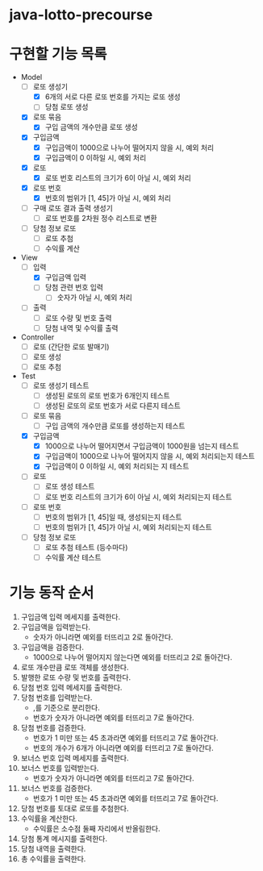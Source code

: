# java-lotto-precourse

# 구현할 기능 목록
- Model
    - [ ] 로또 생성기
        - [x] 6개의 서로 다른 로또 번호를 가지는 로또 생성
        - [ ] 당첨 로또 생성
    - [x] 로또 묶음
        - [x] 구입 금액의 개수만큼 로또 생성
    - [x] 구입금액
        - [x] 구입금액이 1000으로 나누어 떨어지지 않을 시, 예외 처리
        - [x] 구입금액이 0 이하일 시, 예외 처리
    - [x] 로또
        - [x] 로또 번호 리스트의 크기가 6이 아닐 시, 예외 처리
    - [x] 로또 번호
        - [x] 번호의 범위가 [1,  45]가 아닐 시, 예외 처리
    - [ ] 구매 로또 결과 출력 생성기
        - [ ] 로또 번호를 2차원 정수 리스트로 변환
    - [ ] 당첨 정보 로또
        - [ ] 로또 추첨
        - [ ] 수익률 계산
- View
    - [ ] 입력
        - [x] 구입금액 입력
        - [ ] 당첨 관련 번호 입력
            - [ ] 숫자가 아닐 시, 예외 처리
    - [ ] 출력
        - [ ] 로또 수량 및 번호 출력
        - [ ] 당첨 내역 및 수익률 출력
- Controller
    - [ ] 로또 (간단한 로또 발매기)
    - [ ] 로또 생성
    - [ ] 로또 추첨
- Test
    - [ ] 로또 생성기 테스트
        - [ ] 생성된 로또의 로또 번호가 6개인지 테스트
        - [ ] 생성된 로또의 로또 번호가 서로 다른지 테스트
    - [ ] 로또 묶음
        - [ ] 구입 금액의 개수만큼 로또를 생성하는지 테스트
    - [x] 구입금액
        - [x] 1000으로 나누어 떨어지면서 구입금액이 1000원을 넘는지 테스트
        - [x] 구입금액이 1000으로 나누어 떨어지지 않을 시, 예외 처리되는지 테스트
        - [x] 구입금액이 0 이하일 시, 예외 처리되는 지 테스트
    - [ ] 로또
        - [ ] 로또 생성 테스트
        - [ ] 로또 번호 리스트의 크기가 6이 아닐 시, 예외 처리되는지 테스트
    - [ ] 로또 번호
        - [ ] 번호의 범위가 [1, 45]일 때, 생성되는지 테스트
        - [ ] 번호의 범위가 [1,  45]가 아닐 시, 예외 처리되는지 테스트
    - [ ] 당첨 정보 로또
        - [ ] 로또 추첨 테스트 (등수마다)
        - [ ] 수익률 계산 테스트

# 기능 동작 순서
1. 구입금액 입력 메세지를 출력한다.
2. 구입금액을 입력받는다.
    - 숫자가 아니라면 예외를 터뜨리고 2로 돌아간다.
3. 구입금액을 검증한다.
    - 1000으로 나누어 떨어지지 않는다면 예외를 터뜨리고 2로 돌아간다.
4. 로또 개수만큼 로또 객체를 생성한다.
5. 발행한 로또 수량 및 번호를 출력한다.
6. 당첨 번호 입력 메세지를 출력한다.
7. 당첨 번호를 입력받는다.
    - ,를 기준으로 분리한다.
    - 번호가 숫자가 아니라면 예외를 터뜨리고 7로 돌아간다.
8. 당첨 번호를 검증한다.
    - 번호가 1 미만 또는 45 초과라면 예외를 터뜨리고 7로 돌아간다.
    - 번호의 개수가 6개가 아니라면 예외를 터뜨리고 7로 돌아간다.
9. 보너스 번호 입력 메세지를 출력한다.
10. 보너스 번호를 입력받는다.
    - 번호가 숫자가 아니라면 예외를 터뜨리고 7로 돌아간다.
11. 보너스 번호를 검증한다.
    - 번호가 1 미만 또는 45 초과라면 예외를 터뜨리고 7로 돌아간다.
12. 당첨 번호를 토대로 로또를 추첨한다.
13. 수익률을 계산한다.
    - 수익률은 소수점 둘째 자리에서 반올림한다.
14. 당첨 통계 메시지를 출력한다.
15. 당첨 내역을 출력한다.
16. 총 수익률을 출력한다.
